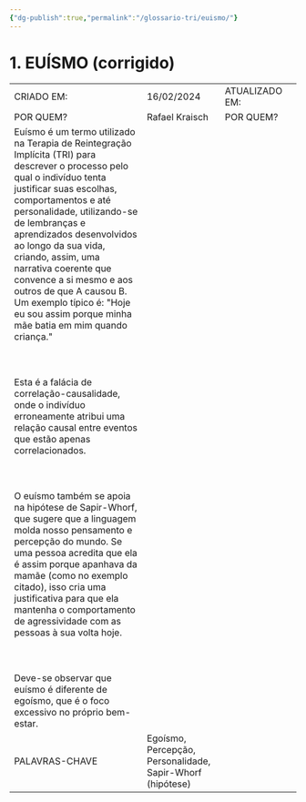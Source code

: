 ```yaml
---
{"dg-publish":true,"permalink":"/glossario-tri/euismo/"}
---
```



# 1. EUÍSMO (corrigido)

|                                                                                                                                                                                                                                                                                                                                                                                                                                                                                                                                                                                                                                                                                                                                                                                                                                                                                                                                                                                                                                                                                                                     |                                                           |                |     |
| ------------------------------------------------------------------------------------------------------------------------------------------------------------------------------------------------------------------------------------------------------------------------------------------------------------------------------------------------------------------------------------------------------------------------------------------------------------------------------------------------------------------------------------------------------------------------------------------------------------------------------------------------------------------------------------------------------------------------------------------------------------------------------------------------------------------------------------------------------------------------------------------------------------------------------------------------------------------------------------------------------------------------------------------------------------------------------------------------------------------- | --------------------------------------------------------- | -------------- | --- |
| CRIADO EM:                                                                                                                                                                                                                                                                                                                                                                                                                                                                                                                                                                                                                                                                                                                                                                                                                                                                                                                                                                                                                                                                                                          | 16/02/2024                                                | ATUALIZADO EM: |     |
| POR QUEM?                                                                                                                                                                                                                                                                                                                                                                                                                                                                                                                                                                                                                                                                                                                                                                                                                                                                                                                                                                                                                                                                                                           | Rafael Kraisch                                            | POR QUEM?      |     |
| Euísmo é um termo utilizado na Terapia de Reintegração Implícita (TRI) para descrever o processo pelo qual o indivíduo tenta justificar suas escolhas, comportamentos e até personalidade, utilizando-se de lembranças e aprendizados desenvolvidos ao longo da sua vida, criando, assim, uma narrativa coerente que convence a si mesmo e aos outros de que A causou B. Um exemplo típico é: "Hoje eu sou assim porque minha mãe batia em mim quando criança."<br><br>  <br><br>Esta é a falácia de correlação-causalidade, onde o indivíduo erroneamente atribui uma relação causal entre eventos que estão apenas correlacionados.<br><br>  <br><br>O euísmo também se apoia na hipótese de Sapir-Whorf, que sugere que a linguagem molda nosso pensamento e percepção do mundo. Se uma pessoa acredita que ela é assim porque apanhava da mamãe (como no exemplo citado), isso cria uma justificativa para que ela mantenha o comportamento de agressividade com as pessoas à sua volta hoje.<br><br>  <br><br>Deve-se observar que euísmo é diferente de egoísmo, que é o foco excessivo no próprio bem-estar. |                                                           |                |     |
| PALAVRAS-CHAVE                                                                                                                                                                                                                                                                                                                                                                                                                                                                                                                                                                                                                                                                                                                                                                                                                                                                                                                                                                                                                                                                                                      | Egoísmo, Percepção, Personalidade, Sapir-Whorf (hipótese) |                |     |



